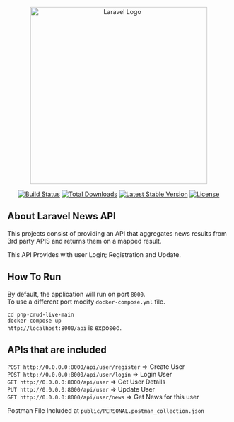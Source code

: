 <p align="center"><a href="https://laravel.com" target="_blank"><img src="https://raw.githubusercontent.com/laravel/art/master/logo-lockup/5%20SVG/2%20CMYK/1%20Full%20Color/laravel-logolockup-cmyk-red.svg" width="400" alt="Laravel Logo"></a></p>

<p align="center">
<a href="https://github.com/laravel/framework/actions"><img src="https://github.com/laravel/framework/workflows/tests/badge.svg" alt="Build Status"></a>
<a href="https://packagist.org/packages/laravel/framework"><img src="https://img.shields.io/packagist/dt/laravel/framework" alt="Total Downloads"></a>
<a href="https://packagist.org/packages/laravel/framework"><img src="https://img.shields.io/packagist/v/laravel/framework" alt="Latest Stable Version"></a>
<a href="https://packagist.org/packages/laravel/framework"><img src="https://img.shields.io/packagist/l/laravel/framework" alt="License"></a>
</p>

## About Laravel News API

This projects consist of providing an API that aggregates news results from 3rd party APIS and returns them on a mapped result.

This API Provides with user Login; Registration and Update.

## How To Run
By default, the application will run on port `8000`.</br>
To use a different port modify `docker-compose.yml` file.</br>

`cd php-crud-live-main` </br>
`docker-compose up` </br>
`http://localhost:8000/api` is exposed.

## APIs that are included

`POST http://0.0.0.0:8000/api/user/register` => Create User</br>
`POST http://0.0.0.0:8000/api/user/login` => Login User</br>
`GET http://0.0.0.0:8000/api/user` => Get User Details</br>
`PUT http://0.0.0.0:8000/api/user` => Update User</br>
`GET http://0.0.0.0:8000/api/user/news` => Get News for this user</br>

Postman File Included at `public/PERSONAL.postman_collection.json`




